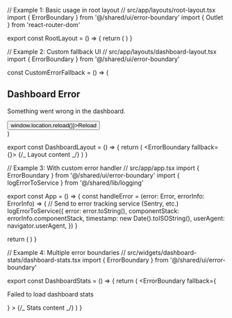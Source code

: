 // Example 1: Basic usage in root layout
// src/app/layouts/root-layout.tsx
import { ErrorBoundary } from '@/shared/ui/error-boundary'
import { Outlet } from 'react-router-dom'

export const RootLayout = () => {
return (
<ErrorBoundary>
<Outlet />
</ErrorBoundary>
)
}

// Example 2: Custom fallback UI
// src/app/layouts/dashboard-layout.tsx
import { ErrorBoundary } from '@/shared/ui/error-boundary'

const CustomErrorFallback = () => (

  <div style={{ padding: '2rem', textAlign: 'center' }}>
    <h2>Dashboard Error</h2>
    <p>Something went wrong in the dashboard.</p>
    <button onClick={() => window.location.reload()}>Reload</button>
  </div>
)

export const DashboardLayout = () => {
return (
<ErrorBoundary fallback={<CustomErrorFallback />}>
{/_ Layout content _/}
</ErrorBoundary>
)
}

// Example 3: With custom error handler
// src/app/app.tsx
import { ErrorBoundary } from '@/shared/ui/error-boundary'
import { logErrorToService } from '@/shared/lib/logging'

export const App = () => {
const handleError = (error: Error, errorInfo: ErrorInfo) => {
// Send to error tracking service (Sentry, etc.)
logErrorToService({
error: error.toString(),
componentStack: errorInfo.componentStack,
timestamp: new Date().toISOString(),
userAgent: navigator.userAgent,
})
}

return (
<ErrorBoundary onError={handleError}>
<AppRouter />
</ErrorBoundary>
)
}

// Example 4: Multiple error boundaries
// src/widgets/dashboard-stats/dashboard-stats.tsx
import { ErrorBoundary } from '@/shared/ui/error-boundary'

export const DashboardStats = () => {
return (
<ErrorBoundary
fallback={
<div className="widget-error">
<p>Failed to load dashboard stats</p>
</div>
} >
{/_ Stats content _/}
</ErrorBoundary>
)
}
